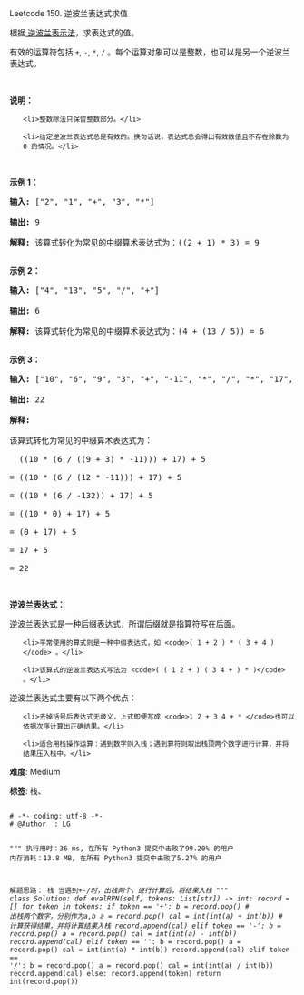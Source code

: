 Leetcode 150. 逆波兰表达式求值
<p>根据<a href="https://baike.baidu.com/item/%E9%80%86%E6%B3%A2%E5%85%B0%E5%BC%8F/128437" target="_blank"> 逆波兰表示法</a>，求表达式的值。</p>


<p>有效的运算符包括&nbsp;<code>+</code>,&nbsp;<code>-</code>,&nbsp;<code>*</code>,&nbsp;<code>/</code>&nbsp;。每个运算对象可以是整数，也可以是另一个逆波兰表达式。</p>



<p>&nbsp;</p>



<p><strong>说明：</strong></p>



<ul>

	<li>整数除法只保留整数部分。</li>

	<li>给定逆波兰表达式总是有效的。换句话说，表达式总会得出有效数值且不存在除数为 0 的情况。</li>

</ul>



<p>&nbsp;</p>



<p><strong>示例&nbsp;1：</strong></p>



<pre><strong>输入:</strong> [&quot;2&quot;, &quot;1&quot;, &quot;+&quot;, &quot;3&quot;, &quot;*&quot;]

<strong>输出:</strong> 9

<strong>解释:</strong> 该算式转化为常见的中缀算术表达式为：((2 + 1) * 3) = 9

</pre>



<p><strong>示例&nbsp;2：</strong></p>



<pre><strong>输入:</strong> [&quot;4&quot;, &quot;13&quot;, &quot;5&quot;, &quot;/&quot;, &quot;+&quot;]

<strong>输出:</strong> 6

<strong>解释:</strong> 该算式转化为常见的中缀算术表达式为：(4 + (13 / 5)) = 6

</pre>



<p><strong>示例&nbsp;3：</strong></p>



<pre><strong>输入:</strong> [&quot;10&quot;, &quot;6&quot;, &quot;9&quot;, &quot;3&quot;, &quot;+&quot;, &quot;-11&quot;, &quot;*&quot;, &quot;/&quot;, &quot;*&quot;, &quot;17&quot;, &quot;+&quot;, &quot;5&quot;, &quot;+&quot;]

<strong>输出:</strong> 22

<strong>解释:</strong> 

该算式转化为常见的中缀算术表达式为：

  ((10 * (6 / ((9 + 3) * -11))) + 17) + 5

= ((10 * (6 / (12 * -11))) + 17) + 5

= ((10 * (6 / -132)) + 17) + 5

= ((10 * 0) + 17) + 5

= (0 + 17) + 5

= 17 + 5

= 22</pre>



<p>&nbsp;</p>



<p><strong>逆波兰表达式：</strong></p>



<p>逆波兰表达式是一种后缀表达式，所谓后缀就是指算符写在后面。</p>



<ul>

	<li>平常使用的算式则是一种中缀表达式，如 <code>( 1 + 2 ) * ( 3 + 4 )</code> 。</li>

	<li>该算式的逆波兰表达式写法为 <code>( ( 1 2 + ) ( 3 4 + ) * )</code> 。</li>

</ul>



<p>逆波兰表达式主要有以下两个优点：</p>



<ul>

	<li>去掉括号后表达式无歧义，上式即便写成 <code>1 2 + 3 4 + * </code>也可以依据次序计算出正确结果。</li>

	<li>适合用栈操作运算：遇到数字则入栈；遇到算符则取出栈顶两个数字进行计算，并将结果压入栈中。</li>

</ul>





 **难度**: Medium



 **标签**: 栈、 





<div class="hcb_wrap">
<pre class="prism undefined-numbers lang-python" data-lang="Python"><code>
# -*- coding: utf-8 -*-
# @Author  : LG

"""
执行用时：36 ms, 在所有 Python3 提交中击败了99.20% 的用户
内存消耗：13.8 MB, 在所有 Python3 提交中击败了5.27% 的用户

解题思路：
    栈
    当遇到+-*/时，出栈两个，进行计算后，将结果入栈
"""
class Solution:
    def evalRPN(self, tokens: List[str]) -> int:
        record = []
        for token in tokens:
            if token == '+':
                b = record.pop()    # 出栈两个数字，分别作为a,b
                a = record.pop()
                cal = int(int(a) + int(b))  # 计算获得结果，并将计算结果入栈
                record.append(cal)
            elif token == '-':
                b = record.pop()
                a = record.pop()
                cal = int(int(a) - int(b))
                record.append(cal)
            elif token == '*':
                b = record.pop()
                a = record.pop()
                cal = int(int(a) * int(b))
                record.append(cal)
            elif token == '/':
                b = record.pop()
                a = record.pop()
                cal = int(int(a) / int(b))
                record.append(cal)
            else:
                record.append(token)
        return int(record.pop())</code></pre></div>
